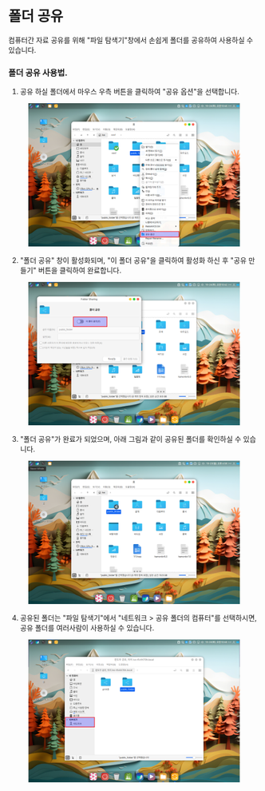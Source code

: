 # 폴더 공유

컴퓨터간 자료 공유를 위해 "파일 탐색기"창에서 손쉽게 폴더를 공유하여 사용하실 수 있습니다.&#x20;



### 폴더 공유  사용법.

1. 공유 하실 폴더에서 마우스 우측 버튼을 클릭하여 "공유 옵션"을 선택합니다.&#x20;

<figure><img src="../../.gitbook/assets/image (59).png" alt=""><figcaption></figcaption></figure>

2. "폴더 공유" 창이 활성화되며, "이 폴더 공유"을 클릭하여 활성화 하신 후 "공유 만들기" 버튼을 클릭하여 완료합니다.&#x20;

<figure><img src="../../.gitbook/assets/image (60).png" alt=""><figcaption></figcaption></figure>

3. "폴더 공유"가 완료가 되었으며, 아래 그림과 같이 공유된 폴더를 확인하실 수 있습니다.&#x20;

<figure><img src="../../.gitbook/assets/002 (3).png" alt=""><figcaption></figcaption></figure>

4. 공유된 폴더는 "파일 탐색기"에서 "네트워크 > 공유 폴더의 컴퓨터"를 선택하시면, 공유 폴더를 여러사람이 사용하실 수 있습니다.

<figure><img src="../../.gitbook/assets/image (62).png" alt=""><figcaption></figcaption></figure>
